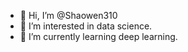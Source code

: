 - 👋 Hi, I’m @Shaowen310
- 👀 I’m interested in data science.
- 🌱 I’m currently learning deep learning.

<!---
Shaowen310/Shaowen310 is a ✨ special ✨ repository because its `README.md` (this file) appears on your GitHub profile.
You can click the Preview link to take a look at your changes.
--->
